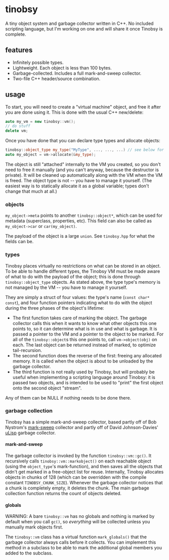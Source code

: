 # tinobsy

A tiny object system and garbage collector written in C++. No included scripting language, but I'm working on one and will share it once Tinobsy is complete.

## features

* Infinitely possible types.
* Lightweight. Each object is less than 100 bytes.
* Garbage-collected. Includes a full mark-and-sweep collector.
* Two-file C++ header/source combination.

## usage

To start, you will need to create a "virtual machine" object, and free it after you are done using it. This is done with the usual C++ new/delete:

```c++
auto my_vm = new tinobsy::vm();
// do stuff
delete vm;
```

Once you have done that you can declare type types and allocate objects:

```c++
tinobsy::object_type my_type("MyType", ..., ..., ...) // see below for what to put in place of the ...'s
auto my_object = vm->allocate(&my_type);
```

The object is still "attached" internally to the VM you created, so you don't need to free it manually (and you can't anyway, because the destructor is private). It will be cleaned up automatically along with the VM when the VM is freed. The object type is not -- you have to manage it yourself. (The easiest way is to statically allocate it as a global variable; types don't change that much at all.)

### objects

`my_object->meta` points to another `tinobsy::object*`, which can be used for metadata (superclass, properties, etc). This field can also be called as `my_object->car` or `car(my_object)`.

The payload of the object is a large `union`. See `tinobsy.hpp` for what the fields can be.

### types

Tinobsy places virtually no restrictions on what can be stored in an object. To be able to handle different types, the Tinobsy VM must be made aware of what to do with the payload of the object; this is done through `tinobsy::object_type` objects. As stated above, the type type's memory is not managed by the VM -- you have to manage it yourself.

They are simply a struct of four values: the type's name (`const char* const`), and four function pointers indicating what to do with the object during the three phases of the object's lifetime:

* The first function takes care of marking the object. The garbage collector calls this when it wants to know what other objects this one points to, so it can determine what is in use and what is garbage. It is passed a pointer to the VM and a pointer to the object to be marked. For all of the `tinobsy::object`s this one points to, call `vm->object(obj)` on each. The last object can be returned instead of marked, to optimize tail-recursion.
* The second function does the reverse of the first: freeing any allocated memory. It is called when the object is about to be unloaded by the garbage collector.
* The third function is not really used by Tinobsy, but will probably be useful when implementing a scripting language around Tinobsy: it is passed two objects, and is intended to be used to "print" the first object onto the second object "stream".

Any of them can be NULL if nothing needs to be done there.

### garbage collection

Tinobsy has a simple mark-and-sweep collector, based partly off of Bob Nystrom's [mark-sweep](https://github.com/munificent/mark-sweep) collector and partly off of David Johnson-Davies' [uLisp](http://www.ulisp.com/show?1BD3) garbage collector.

<!-- #### interning

If an object type has the second (comparison) function defined, then objects of that type are automatically interned. If an object is allocated that would compare equal with an existing object of the same type, the new object is immediately deleted and the older object is returned instead. This is intended for primitive types such as strings and numbers. -->

#### mark-and-sweep

The garbage collector is invoked by the function `tinobsy::vm::gc()`. It recursively calls `tinobsy::vm::markobject()` on each reachable object (using the `object_type`'s mark-function), and then saves all the objects that didn't get marked in a free-object list for reuse. Internally, Tinobsy allocates objects in chunks of 128 (which can be overridden with the compile constant `TINOBSY_CHUNK_SIZE`). Whenever the garbage collector notices that a chunk is completely empty, it deletes the chunk. The main garbage collection function returns the count of objects deleted.

#### globals

WARNING: A bare `tinobsy::vm` has no globals and nothing is marked by default when you call `gc()`, so *everything* will be collected unless you manually mark objects first.

The `tinobsy::vm` class has a virtual function `mark_globals()` that the garbage collector always calls before it collects. You can implement this method in a subclass to be able to mark the additional global members you added to the subclass.
